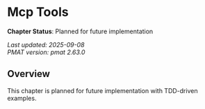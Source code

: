 # Mcp Tools

**Chapter Status**: Planned for future implementation

*Last updated: 2025-09-08*  
*PMAT version: pmat 2.63.0*

## Overview

This chapter is planned for future implementation with TDD-driven examples.
